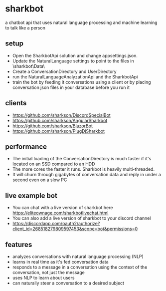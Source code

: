 # sharkbot
a chatbot api that uses natural language processing and machine learning to talk like a person

## setup
- Open the SharkbotApi solution and change appsettings.json.  
- Update the NaturalLanguage settings to point to the files in \sharkbot\Data\
- Create a ConversationDirectory and UserDirectory
- run the NaturalLanguageAnalyzationApi and the SharkbotApi
- train the bot by feeding it conversations using a client or by placing conversation json files in your database before you run it

## clients
- https://github.com/sharkson/DiscordSpecialBot
- https://github.com/sharkson/AngularSharkbot
- https://github.com/sharkson/BlazorBot
- https://github.com/sharkson/PlugDjSharkbot

## performance
- The initial loading of the ConversationDirectory is much faster if it's located on an SSD compared to an HDD
- The more cores the faster it runs.  Sharkbot is heavily multi-threaded.
- It will churn through gigabytes of conversation data and reply in under a second even on a slow PC

## live example bot
- You can chat with a live version of sharkbot here https://eliteownage.com/sharkbotlivechat.html
- You can also add a live version of sharkbot to your discord channel
- https://discordapp.com/oauth2/authorize?client_id=268518279809597453&scope=bot&permissions=0

## features
- analyzes conversations with natural language processing (NLP)
- learns in real time as it's fed conversation data
- responds to a message in a conversation using the context of the conversation, not just the message
- uses NLP to learn about users
- can naturally steer a conversation to a desired subject
